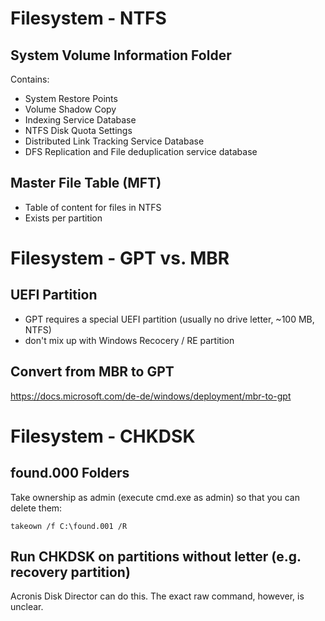 # Filesystem - NTFS

## System Volume Information Folder

Contains:

* System Restore Points
* Volume Shadow Copy
* Indexing Service Database
* NTFS Disk Quota Settings
* Distributed Link Tracking Service Database
* DFS Replication and File deduplication service database

## Master File Table (MFT)

* Table of content for files in NTFS
* Exists per partition

# Filesystem - GPT vs. MBR

## UEFI Partition

* GPT requires a special UEFI partition (usually no drive letter, ~100 MB, NTFS)
* don't mix up with Windows Recocery / RE partition

## Convert from MBR to GPT

https://docs.microsoft.com/de-de/windows/deployment/mbr-to-gpt

# Filesystem - CHKDSK

## found.000 Folders

Take ownership as admin (execute cmd.exe as admin) so that you can delete them:

```
takeown /f C:\found.001 /R
```

## Run CHKDSK on partitions without letter (e.g. recovery partition)

Acronis Disk Director can do this.
The exact raw command, however, is unclear.

